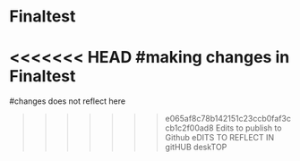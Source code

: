 # Finaltest
<<<<<<< HEAD
#making changes in Finaltest
=======
#changes does not reflect here
>>>>>>> e065af8c78b142151c23ccb0faf3ccb1c2f00ad8
>>>>>>Edits to publish to Github
>>>>>>eDITS TO REFLECT IN gitHUB deskTOP
